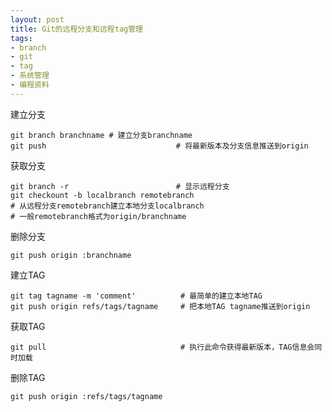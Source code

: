 ```yaml
---
layout: post
title: Git的远程分支和远程tag管理
tags:
- branch
- git
- tag
- 系统管理
- 编程资料
---
```

建立分支

    git branch branchname # 建立分支branchname
    git push                             # 将最新版本及分支信息推送到origin

获取分支

    git branch -r                        # 显示远程分支
    git checkount -b localbranch remotebranch 
    # 从远程分支remotebranch建立本地分支localbranch
    # 一般remotebranch格式为origin/branchname

删除分支

    git push origin :branchname

建立TAG

    git tag tagname -m 'comment'          # 最简单的建立本地TAG
    git push origin refs/tags/tagname     # 把本地TAG tagname推送到origin

获取TAG

    git pull                              # 执行此命令获得最新版本，TAG信息会同时加载

删除TAG

    git push origin :refs/tags/tagname

